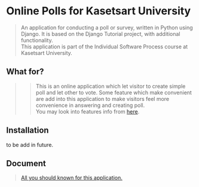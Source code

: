 # Online Polls for Kasetsart University
> An application for conducting a poll or survey, written in Python using Django. It is based on the Django Tutorial project, with additional functionality.  
> This application is part of the Individual Software Process course at Kasetsart University.
## What for?  
>> This is an online application which let visitor to create simple poll and let other to vote. Some feature which make convenient are add into this application to make visitors feel more convenience in answering and creating poll.  
>> You may look into features info from [here](https://github.com/chinapat317/ku-polls/wiki/Development-Plan).  
    
## Installation  
  to be add in future.  
## Document
> [All you should known for this application.](https://github.com/chinapat317/ku-polls/wiki)

